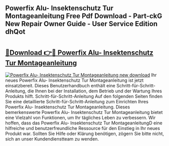 ## Powerfix Alu- Insektenschutz Tur Montageanleitung Free Pdf Download - Part-ckG New Repair Owner Guide - User Service Edition dhQot

# <h2><a href="http://df6et8f.blite.top/?on=Powerfix+Alu-+Insektenschutz+Tur+Montageanleitung">🔗Download 👉🔴 Powerfix Alu- Insektenschutz Tur Montageanleitung</a></h2>

[![Powerfix Alu- Insektenschutz Tur Montageanleitung new download](https://i.imgur.com/lujVjoI.png)](http://df6et8f.blite.top/?on=Powerfix+Alu-+Insektenschutz+Tur+Montageanleitung)
Ihr neues Powerfix Alu- Insektenschutz Tur Montageanleitung ist jetzt einsatzbereit. Dieses Benutzerhandbuch enthält eine Schritt-für-Schritt-Anleitung, die Ihnen bei der Installation, dem Betrieb und der Wartung Ihres Produkts hilft. Schritt-für-Schritt-Anleitung Auf den folgenden Seiten finden Sie eine detaillierte Schritt-für-Schritt-Anleitung zum Einrichten Ihres Powerfix Alu- Insektenschutz Tur Montageanleitung. Dieses bemerkenswerte Powerfix Alu- Insektenschutz Tur Montageanleitung bietet eine Vielzahl von Funktionen, um Ihr tägliches Leben zu verbessern. Wir hoffen, dass das Powerfix Alu- Insektenschutz Tur MontageanleitungD eine hilfreiche und benutzerfreundliche Ressource für den Einstieg in Ihr neues Produkt war. Sollten Sie Hilfe oder Klärung benötigen, zögern Sie bitte nicht, sich an unser Kundendienstteam zu wenden.
